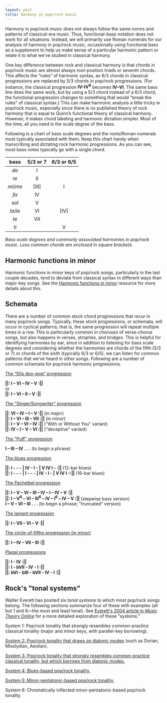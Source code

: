 ```yaml
---
layout: post
title: Harmony in pop/rock music
---
```


Harmony in pop/rock music does not always follow the same norms and patterns of classical-era music. Thus, functional-bass notation does not work for all situations. Instead, we will primarily use Roman numerals for our analysis of harmony in pop/rock music, occasionally using functional bass as a supplement to help us make sense of a particular harmonic pattern or relate it to what we’ve studied in classical harmony.

One key difference between rock and classical harmony is that chords in pop/rock music are almost always root-position triads or seventh chords. This affects the “rules” of harmonic syntax, as 6/3 chords in classical progressions are replaced by 5/3 chords in pop/rock progressions. (For instance, the classical progression **IV–IV<sup>6</sup>** becomes **IV–VI**. The same bass line does the same work, but by using a 5/3 chord instead of a 6/3 chord, the functional progression changes to something that would "break the rules" of classical syntax.) This can make harmonic analysis a little tricky in pop/rock music, especially since there is no published theory of rock harmony that is equal to Quinn’s functional theory of classical harmony. However, it makes chord labeling and harmonic dictation simpler. Most of the time, all you need is the scale degree of the bass.

Following is a chart of bass scale degrees and the roots/Roman numerals most typically associated with them. Keep this chart handy when transcribing and dictating rock harmonic progressions. As you can see, most bass notes typically go with a single chord.

| bass 	| 5/3 or 7	| 6/3 or 6/5	|
| :-: | :-: | :-: |
| *do*	| I	| 
| *re*	| II	| 
| *mi*/*me*	| [III]	| I
| *fa*	| IV	| 
| *sol*	| V	| 
| *la*/*le*	| VI	| [IV]
| *te*	| VII	| 
| *ti*	| 	| V

*Bass scale degrees and commonly associated harmonies in pop/rock music. Less common chords are enclosed in square brackets.*

## Harmonic functions in minor

Harmonic functions in minor keys of pop/rock songs, particularly in the last couple decades, tend to deviate from classical syntax in different ways than major-key songs. See the [Harmonic functions in minor](popRockHarmony-minor.html) resource for more details about this.

## Schemata

There are a number of common stock chord progressions that recur in many pop/rock songs. Typically, these stock progressions, or schemata, will occur in cyclical patterns; that is, the same progression will repeat multiple times in a row. This is particularly common in choruses of verse-chorus songs, but also happens in verses, strophes, and bridges. This is helpful for identifying harmonies by ear, since in addition to listening for bass scale degrees and considering whether the harmonies are chords of the fifth (5/3 or 7) or chords of the sixth (typically 6/3 or 6/5), we can listen for common patterns that we’ve heard in other songs. Following are a number of common schemata for pop/rock harmonic progressions.

[The “50s doo-wop” progression](popRockHarmony-dooWop.html)

**&#124;&#124;: I – VI – IV – V :&#124;&#124;**  
or  
**&#124;&#124;: I – VI – II – V :&#124;&#124;**

[The "Singer/Songwriter" progression](popRockHarmony-sscp.html) 

**&#124;&#124;: VI – IV – I – V :&#124;&#124;** (in major)  
**&#124;&#124;: I – VI – III – VII :&#124;&#124;** (in minor)  
**&#124;&#124;: I – V – VI – IV :&#124;&#124;** ("With or Without You" variant)  
**&#124;&#124;: IV – I – V – VI :&#124;&#124;** ("deceptive" variant)  

[The "Puff" progression](popRockHarmony-puff.html) 

**I – III – IV . . .** (to begin a phrase)

[The blues progression](popRockHarmony-blues.html)

**&#124;&#124;: I - - - &#124; IV - I - &#124; V IV I - :&#124;&#124;** (12-bar blues)   
**&#124;&#124;: I - - - &#124; I - - - &#124; IV - I - &#124; V IV I -:&#124;&#124;** (16-bar blues)

[The Pachelbel progression](popRockHarmony-pachelbel.html)

**&#124;&#124;: I – V – VI – III – IV – I – IV – V :&#124;&#124;**  
**&#124;&#124;: I – V<sup>6</sup> – VI – III<sup>6</sup> – IV – I<sup>6</sup> – IV – V :&#124;&#124;** (stepwise bass version)  
**I – V – VI – III . . .** (to begin a phrase; "truncated" version)

[The lament progression](popRockHarmony-lament.html)

**&#124;&#124;: I – VII – VI – V :&#124;&#124;**

[The circle-of-fifths progression (in minor)](popRockHarmony-fifths.html)

**&#124;&#124;: I – IV – VII – III :&#124;&#124;**

[Plagal progressions](popRockHarmony-plagal.html)

**&#124;&#124;: I - IV :&#124;&#124;**  
**&#124;&#124;: I - bVII - IV - I :&#124;&#124;**  
**&#124;&#124;: bVI - bIII - bVII - IV - I :&#124;&#124;**  

## Rock's "tonal systems"

Walter Everett has posited six *tonal systems* to which most pop/rock songs belong. The following sections summarize four of these with examples (all but 1 and 6—the most and least tonal). See [Everett's 2004 article in *Music Theory Online*](http://www.mtosmt.org/issues/mto.04.10.4/mto.04.10.4.w_everett.html) for a more detailed exploration of these "systems."

System 1: Pop/rock tonality that strongly resembles common-practice classical tonality (major and minor keys, with parallel-key borrowing).

[System 2: Pop/rock tonality that draws on diatonic modes](popRockHarmony-EverettSystem2.html) (such as Dorian, Mixolydian, Aeolian).

[System 3: Pop/rock tonality that strongly resembles common-practice classical tonality, but which borrows from diatonic modes.](popRockHarmony-EverettSystem3.html)

[System 4: Blues-based pop/rock tonality.](popRockHarmony-EverettSystem4.html)

[System 5: Minor-pentatonic-based pop/rock tonality.](popRockHarmony-EverettSystem5.html)

System 6: Chromatically inflected minor-pentatonic-based pop/rock tonality.